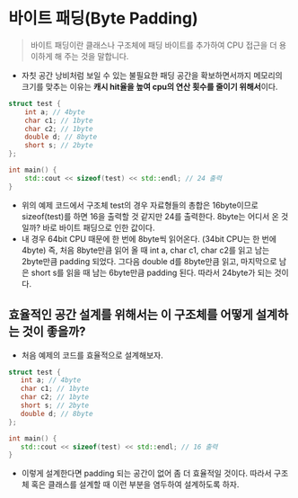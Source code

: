 # 바이트 패딩(Byte Padding)

> 바이트 패딩이란 클래스나 구조체에 패딩 바이트를 추가하여 CPU 접근을 더 용이하게 해 주는 것을 말합니다.

- 자칫 공간 낭비처럼 보일 수 있는 불필요한 패딩 공간을 확보하면서까지 메모리의 크기를 맞추는 이유는 **캐시 hit율을 높여 cpu의 연산 횟수를 줄이기 위해서**이다.

```cpp
struct test {
    int a; // 4byte
    char c1; // 1byte
    char c2; // 1byte
    double d; // 8byte
    short s; // 2byte
};

int main() {
    std::cout << sizeof(test) << std::endl; // 24 출력
}
```

- 위의 예제 코드에서 구조체 test의 경우 자료형들의 총합은 16byte이므로 sizeof(test)를 하면 16을 출력할 것 같지만 24를 출력한다. 8byte는 어디서 온 것일까? 바로 바이트 패딩으로 인한 값이다.
- 내 경우 64bit CPU 때문에 한 번에 8byte씩 읽어온다. (34bit CPU는 한 번에 4byte) 즉, 처음 8byte만큼 읽어 올 때 int a, char c1, char c2를 읽고 남는 2byte만큼 padding 되었다. 그다음 double d를 8byte만큼 읽고, 마지막으로 남은 short s를 읽을 때 남는 6byte만큼 padding 된다. 따라서 24byte가 되는 것이다.

## 효율적인 공간 설계를 위해서는 이 구조체를 어떻게 설계하는 것이 좋을까?

- 처음 예제의 코드를 효율적으로 설계해보자.

```cpp
struct test {
   int a; // 4byte
   char c1; // 1byte
   char c2; // 1byte
   short s; // 2byte
   double d; // 8byte
};

int main() {
   std::cout << sizeof(test) << std::endl; // 16 출력
}
```

- 이렇게 설계한다면 padding 되는 공간이 없어 좀 더 효율적일 것이다. 따라서 구조체 혹은 클래스를 설계할 때 이런 부분을 염두하여 설계하도록 하자.
